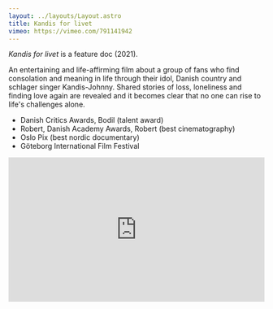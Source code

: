 ```yaml
---
layout: ../layouts/Layout.astro
title: Kandis for livet
vimeo: https://vimeo.com/791141942
---
```


*Kandis for livet* is a feature doc (2021).

An entertaining and life-affirming film about a group of fans who find consolation and meaning in life through their idol, Danish country and schlager singer Kandis-Johnny. Shared stories of loss, loneliness and finding love again are revealed and it becomes clear that no one can rise to life's challenges alone.

- Danish Critics Awards, Bodil (talent award)
- Robert, Danish Academy Awards, Robert (best cinematography)
- Oslo Pix (best nordic documentary)
- Göteborg International Film Festival

<div style="padding:56.25% 0 0 0;position:relative;"><iframe src="https://player.vimeo.com/video/791141942?h=9c792d312a&title=0&byline=0&portrait=0" style="position:absolute;top:0;left:0;width:100%;height:100%;" frameborder="0" allow="autoplay; fullscreen; picture-in-picture" allowfullscreen></iframe></div><script src="https://player.vimeo.com/api/player.js"></script>
